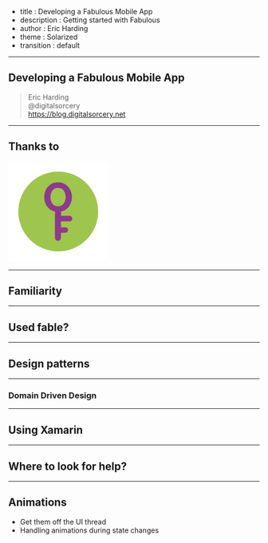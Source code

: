 - title : Developing a Fabulous Mobile App
- description : Getting started with Fabulous
- author : Eric Harding
- theme : Solarized
- transition : default

***
<!-- theme: sky -->

## Developing a Fabulous Mobile App

> Eric Harding  
@digitalsorcery  
https://blog.digitalsorcery.net

---

## Thanks to 
<img src="images/openfsharp.svg" width="200" />

***

## Familiarity

---

## Used fable?

***

## Design patterns

***

### Domain Driven Design

---

## Using Xamarin

***

## Where to look for help?

***

## Animations 
* Get them off the UI thread
* Handling animations during state changes

